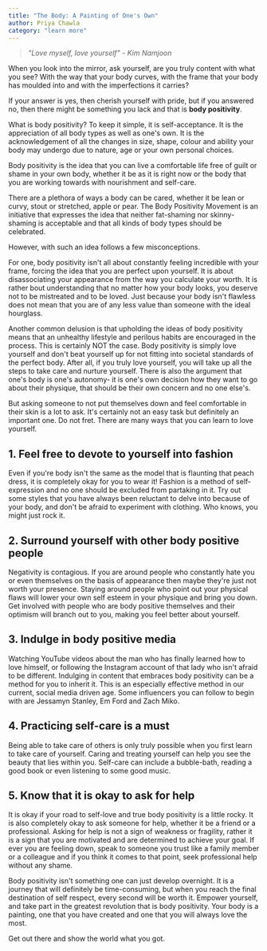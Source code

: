 ```yaml
---
title: "The Body: A Painting of One's Own"
author: Priya Chawla
category: "learn more"
---
```



> *"Love myself, love yourself" - Kim Namjoon*

When you look into the mirror, ask yourself, are you truly content with what
you see? With the way that your body curves, with the frame that your body has
moulded into and with the imperfections it carries?

If your answer is yes, then cherish yourself with pride, but if you answered
no, then there might be something you lack and that is **body positivity**.

What is body positivity? To keep it simple, it is self-acceptance. It is the
appreciation of all body types as well as one's own. It is the acknowledgement
of all the changes in size, shape, colour and ability your body may undergo due
to nature, age or your own personal choices.

Body positivity is the idea that you can live a comfortable life free of guilt
or shame in your own body, whether it be as it is right now or the body that
you are working towards with nourishment and self-care.

There are a plethora of ways a body can be cared, whether it be lean or curvy,
stout or stretched, apple or pear. The Body Positivity Movement is an
initiative that expresses the idea that neither fat-shaming nor skinny-shaming
is acceptable and that all kinds of body types should be celebrated.

However, with such an idea follows a few misconceptions.

For one, body positivity isn't all about constantly feeling incredible with
your frame, forcing the idea that you are perfect upon yourself. It is about
disassociating your appearance from the way you calculate your worth. It is
rather bout understanding that no matter how your body looks, you deserve not
to be mistreated and to be loved. Just because your body isn't flawless does
not mean that you are of any less value than someone with the ideal hourglass.

Another common delusion is that upholding the ideas of body positivity means
that an unhealthy lifestyle and perilous habits are encouraged in the process.
This is certainly NOT the case. Body positivity is simply love yourself and
don't beat yourself up for not fitting into societal standards of the perfect
body. After all, if you truly love yourself, you will take up all the steps to
take care and nurture yourself. There is also the argument that one's body is
one's autonomy- it is one's own decision how they want to go about their
physique, that should be their own concern and no one else's.

But asking someone to not put themselves down and feel comfortable in their
skin is a lot to ask. It's certainly not an easy task but definitely an
important one. Do not fret. There are many ways that you can learn to love
yourself.

## 1. Feel free to devote to yourself into fashion

Even if you're body isn't the same as the model that is flaunting that peach dress, it is completely okay for you to wear it! Fashion is a method of self-expression and no one should be excluded from partaking in it. Try out some styles that you have always been reluctant to delve into because of your body, and don't be afraid to experiment with clothing. Who knows, you might just rock it.

## 2. Surround yourself with other body positive people

Negativity is contagious. If you are around people who constantly hate you or even themselves on the basis of appearance then maybe they're just not worth your presence. Staying around people who point out your physical flaws will lower your own self esteem in your physique and bring you down. Get involved with people who are body positive themselves and their optimism will branch out to you, making you feel better about yourself.

## 3. Indulge in body positive media

Watching YouTube videos about the man who has finally learned how to love himself, or following the Instagram account of that lady who isn't afraid to be different. Indulging in content that embraces body positivity can be a method for you to inherit it. This is an especially effective method in our current, social media driven age. Some influencers you can follow to begin with are Jessamyn Stanley, Em Ford and Zach Miko.

## 4. Practicing self-care is a must

Being able to take care of others is only truly possible when you first learn to take care of yourself. Caring and treating yourself can help you see the beauty that lies within you. Self-care can include a bubble-bath, reading a good book or even listening to some good music.

## 5. Know that it is okay to ask for help

It is okay if your road to self-love and true body positivity is a little rocky. It is also completely okay to ask someone for help, whether it be a friend or a professional. Asking for help is not a sign of weakness or fragility, rather it is a sign that you are motivated and are determined to achieve your goal. If ever you are feeling down, speak to someone you trust like a family member or a colleague and if you think it comes to that point, seek professional help without any shame.

Body positivity isn't something one can just develop overnight. It is a journey that will definitely be time-consuming, but when you reach the final destination of self respect, every second will be worth it. Empower yourself, and take part in the greatest revolution that is body positivity. Your body is a painting, one that you have created and one that you will always love the most.

Get out there and show the world what you got.

